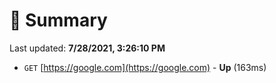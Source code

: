 # 📖 Summary
Last updated: **7/28/2021, 3:26:10 PM**

- `GET` [https://google.com](https://google.com) - **Up** (163ms)
